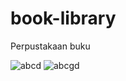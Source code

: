 # book-library
Perpustakaan buku

![abcd](https://img.shields.io/badge/Code%20Style-Standard-green) ![abcgd](https://img.shields.io/badge/Dependencies-Express-brightgreen)
